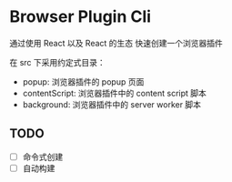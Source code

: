 # Browser Plugin Cli

通过使用 React 以及 React 的生态 快速创建一个浏览器插件

在 src 下采用约定式目录：

- popup: 浏览器插件的 popup 页面
- contentScript: 浏览器插件中的 content script 脚本
- background: 浏览器插件中的 server worker 脚本

## TODO

- [ ] 命令式创建
- [ ] 自动构建
